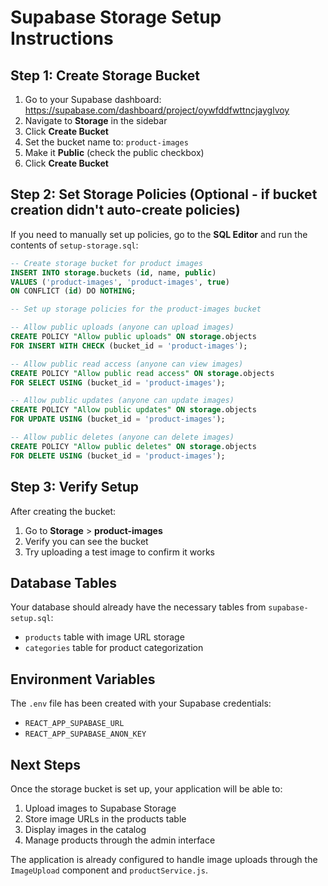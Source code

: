 # Supabase Storage Setup Instructions

## Step 1: Create Storage Bucket

1. Go to your Supabase dashboard: https://supabase.com/dashboard/project/oywfddfwttncjayglvoy
2. Navigate to **Storage** in the sidebar
3. Click **Create Bucket**
4. Set the bucket name to: `product-images`
5. Make it **Public** (check the public checkbox)
6. Click **Create Bucket**

## Step 2: Set Storage Policies (Optional - if bucket creation didn't auto-create policies)

If you need to manually set up policies, go to the **SQL Editor** and run the contents of `setup-storage.sql`:

```sql
-- Create storage bucket for product images
INSERT INTO storage.buckets (id, name, public) 
VALUES ('product-images', 'product-images', true)
ON CONFLICT (id) DO NOTHING;

-- Set up storage policies for the product-images bucket

-- Allow public uploads (anyone can upload images)
CREATE POLICY "Allow public uploads" ON storage.objects
FOR INSERT WITH CHECK (bucket_id = 'product-images');

-- Allow public read access (anyone can view images)
CREATE POLICY "Allow public read access" ON storage.objects
FOR SELECT USING (bucket_id = 'product-images');

-- Allow public updates (anyone can update images)
CREATE POLICY "Allow public updates" ON storage.objects
FOR UPDATE USING (bucket_id = 'product-images');

-- Allow public deletes (anyone can delete images)
CREATE POLICY "Allow public deletes" ON storage.objects
FOR DELETE USING (bucket_id = 'product-images');
```

## Step 3: Verify Setup

After creating the bucket:
1. Go to **Storage** > **product-images**
2. Verify you can see the bucket
3. Try uploading a test image to confirm it works

## Database Tables

Your database should already have the necessary tables from `supabase-setup.sql`:
- `products` table with image URL storage
- `categories` table for product categorization

## Environment Variables

The `.env` file has been created with your Supabase credentials:
- `REACT_APP_SUPABASE_URL`
- `REACT_APP_SUPABASE_ANON_KEY`

## Next Steps

Once the storage bucket is set up, your application will be able to:
1. Upload images to Supabase Storage
2. Store image URLs in the products table
3. Display images in the catalog
4. Manage products through the admin interface

The application is already configured to handle image uploads through the `ImageUpload` component and `productService.js`.